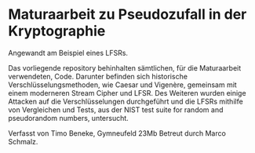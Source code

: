 # Maturaarbeit zu Pseudozufall in der Kryptographie

Angewandt am Beispiel eines LFSRs.

Das vorliegende repository behinhalten sämtlichen, für die Maturaarbeit verwendeten, Code. Darunter befinden sich historische Verschlüsselungsmethoden, wie Caesar und Vigenère, gemeinsam mit einem moderneren Stream Cipher und LFSR.
Des Weiteren wurden einige Attacken auf die Verschlüsselungen durchgeführt und die LFSRs mithilfe von Vergleichen und Tests, aus der NIST test suite for random and pseudorandom numbers, untersucht.

Verfasst von Timo Beneke, Gymneufeld 23Mb
Betreut durch Marco Schmalz.
